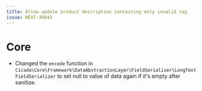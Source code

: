 ```yaml
---
title: Allow update product description containing only invalid tag
issue: NEXT-38643
---
```

# Core
* Changed the `encode` function in `Cicada\Core\Framework\DataAbstractionLayer\FieldSerializer\LongTextFieldSerializer` to set null to value of data again if it's empty after sanitize. 
